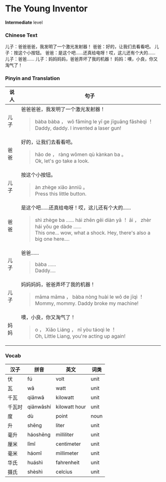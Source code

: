 # The Young Inventor
**Intermediate** level
### Chinese Text
儿子：爸爸爸爸，我发明了一个激光发射器！
爸爸：好的，让我们去看看吧。
儿子：按这个小按钮。
爸爸：是这个吧......还真给电呀！哎，这儿还有个大的......
儿子：爸爸......
儿子：妈妈妈妈，爸爸弄坏了我的机器！
妈妈：噢，小良，你又淘气了！

### Pinyin and Translation
|说人|句子|
|----|----|
|儿子|爸爸爸爸，我发明了一个激光发射器！<blockquote>bàba bàba ， wǒ fāmíng le yī ge jīguāng fāshèqì ！<br />Daddy, daddy. I invented a laser gun!</blockquote>|
|爸爸|好的，让我们去看看吧。<blockquote>hǎo de ， ràng wǒmen qù kànkan ba 。<br />Ok, let's go take a look.</blockquote>|
|儿子|按这个小按钮。<blockquote>àn zhège xiǎo ànniǔ 。<br />Press this little button.</blockquote>|
|爸爸|是这个吧......还真给电呀！哎，这儿还有个大的......<blockquote>shì zhège ba ...... hái zhēn gěi diàn yā ！ āi ， zhèr hái yǒu ge dàde ......<br />This one... wow, what a shock. Hey, there's also a big one here....</blockquote>|
|儿子|爸爸......<blockquote>bàba ......<br />Daddy....</blockquote>|
|儿子|妈妈妈妈，爸爸弄坏了我的机器！<blockquote>māma māma ， bàba nòng huài le wǒ de jīqì ！<br />Mommy, mommy. Daddy broke my machine!</blockquote>|
|妈妈|噢，小良，你又淘气了！<blockquote>o ， Xiǎo Liáng ， nǐ yòu táoqì le ！<br />Oh, Little Liang, you're acting up again!</blockquote>|
### Vocab
|汉子|拼音|英文|词类|
|----|----|----|----|
|伏|fú|volt|unit|
|瓦|wǎ|watt|unit|
|千瓦|qiānwǎ|kilowatt|unit|
|千瓦时|qiānwǎshí|kilowatt hour|unit|
|度|dù|point|noun|
|升|shēng|liter|unit|
|毫升|háoshēng|milliliter|unit|
|厘米|lǐmǐ|centimeter|unit|
|毫米|háomǐ|millimeter|unit|
|华氏|huáshì|fahrenheit|unit|
|摄氏|shèshì|celcius|unit|